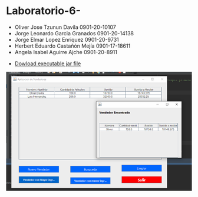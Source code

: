 # Laboratorio-6-

 * Oliver Jose Tzunun Davila        0901-20-10107
 * Jorge Leonardo Garcia Granados   0901-20-14138
 * Jorge Elmar Lopez Enriquez       0901-20-9731
 * Herbert Eduardo Castañón Mejía   0901-17-18611
 * Angela Isabel Aguirre Ajche      0901-20-8911
 
- [Dowload executable jar file](https://github.com/JorgeGxd/Laboratorio-6-/raw/master/Laboratorio6.jar)

![Screenshot](https://github.com/JorgeGxd/Laboratorio-6-/blob/master/screen.png)
